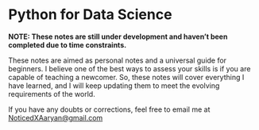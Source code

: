 # Python for Data Science
**NOTE: These notes are still under development and haven’t been completed due to time constraints.**

These notes are aimed as personal notes and a universal guide for beginners. I believe one of the best ways to assess your skills is if you are capable of teaching a newcomer. So, these notes will cover everything I have learned, and I will keep updating them to meet the evolving requirements of the world.

If you have any doubts or corrections, feel free to email me at NoticedXAaryan@gmail.com
